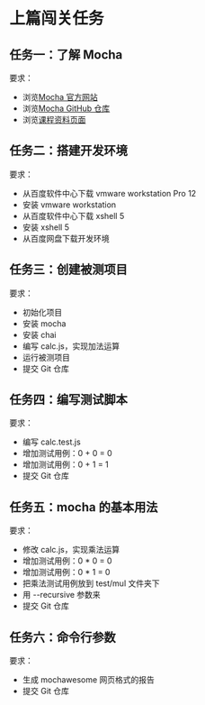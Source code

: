 # 上篇闯关任务

## 任务一：了解 Mocha

要求：
- 浏览[Mocha 官方网站](http://mochajs.org)
- 浏览[Mocha GitHub 仓库](https://github.com/mochajs/mocha)
- 浏览[课程资料页面](README.md)

## 任务二：搭建开发环境

要求：
- 从百度软件中心下载 vmware workstation Pro 12
- 安装 vmware workstation
- 从百度软件中心下载 xshell 5
- 安装 xshell 5
- 从百度网盘下载开发环境

## 任务三：创建被测项目

要求：
- 初始化项目
- 安装 mocha
- 安装 chai
- 编写 calc.js，实现加法运算
- 运行被测项目
- 提交 Git 仓库

## 任务四：编写测试脚本

要求：
- 编写 calc.test.js
- 增加测试用例：0 + 0 = 0
- 增加测试用例：0 + 1 = 1
- 提交 Git 仓库

## 任务五：mocha 的基本用法

要求：
- 修改 calc.js，实现乘法运算
- 增加测试用例：0 * 0 = 0
- 增加测试用例：0 * 1 = 0
- 把乘法测试用例放到 test/mul 文件夹下
- 用 --recursive 参数来
- 提交 Git 仓库

## 任务六：命令行参数

要求：
- 生成 mochawesome 网页格式的报告
- 提交 Git 仓库
